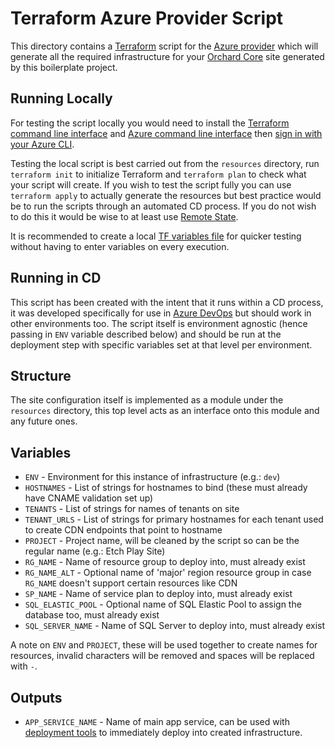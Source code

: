 # Terraform Azure Provider Script

This directory contains a [Terraform](https://www.terraform.io) script for the [Azure provider](https://www.terraform.io/docs/providers/azurerm/index.html) which will generate all the required infrastructure for your [Orchard Core](https://orchardcore.readthedocs.io) site generated by this boilerplate project.

## Running Locally

For testing the script locally you would need to install the [Terraform command line interface](https://www.terraform.io/downloads.html) and [Azure command line interface](https://docs.microsoft.com/en-us/cli/azure/install-azure-cli) then [sign in with your Azure CLI](https://docs.microsoft.com/en-us/cli/azure/authenticate-azure-cli?view=azure-cli-latest).

Testing the local script is best carried out from the `resources` directory, run `terraform init` to initialize Terraform and `terraform plan` to check what your script will create. If you wish to test the script fully you can use `terraform apply` to actually generate the resources but best practice would be to run the scripts through an automated CD process. If you do not wish to do this it would be wise to at least use [Remote State](https://www.terraform.io/docs/state/remote.html).

It is recommended to create a local [TF variables file](https://learn.hashicorp.com/terraform/getting-started/variables.html#from-a-file) for quicker testing without having to enter variables on every execution.

## Running in CD

This script has been created with the intent that it runs within a CD process, it was developed specifically for use in [Azure DevOps](https://azure.microsoft.com/en-in/services/devops/) but should work in other environments too. The script itself is environment agnostic (hence passing in `ENV` variable described below) and should be run at the deployment step with specific variables set at that level per environment.

## Structure

The site configuration itself is implemented as a module under the `resources` directory, this top level acts as an interface onto this module and any future ones.

## Variables

* `ENV` - Environment for this instance of infrastructure (e.g.: `dev`)
* `HOSTNAMES` - List of strings for hostnames to bind (these must already have CNAME validation set up)
* `TENANTS` - List of strings for names of tenants on site
* `TENANT_URLS` - List of strings for primary hostnames for each tenant used to create CDN endpoints that point to hostname
* `PROJECT` - Project name, will be cleaned by the script so can be the regular name (e.g.: Etch Play Site)
* `RG_NAME` - Name of resource group to deploy into, must already exist
* `RG_NAME_ALT` - Optional name of 'major' region resource group in case `RG_NAME` doesn't support certain resources like CDN
* `SP_NAME` - Name of service plan to deploy into, must already exist
* `SQL_ELASTIC_POOL` - Optional name of SQL Elastic Pool to assign the database too, must already exist
* `SQL_SERVER_NAME` - Name of SQL Server to deploy into, must already exist

A note on `ENV` and `PROJECT`, these will be used together to create names for resources, invalid characters will be removed and spaces will be replaced with `-`.

## Outputs

* `APP_SERVICE_NAME` - Name of main app service, can be used with [deployment tools](https://marketplace.visualstudio.com/items?itemName=raul-arrieta.terraform-outputs) to immediately deploy into created infrastructure.
